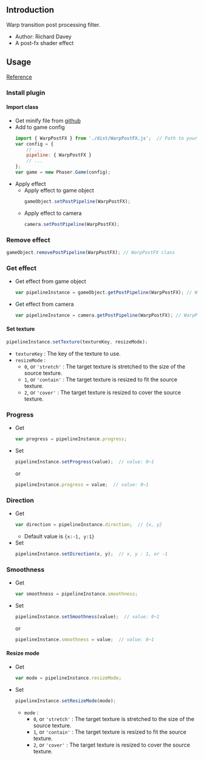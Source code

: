 ## Introduction

Warp transition post processing filter.

- Author: Richard Davey
- A post-fx shader effect

## Usage

[Reference](https://github.com/photonstorm/phaser3-warp-post-fx)

### Install plugin

#### Import class

- Get minify file from [github](https://github.com/photonstorm/phaser3-warp-post-fx/tree/main/dist)
- Add to game config
    ```javascript
    import { WarpPostFX } from './dist/WarpPostFX.js';  // Path to your minify file
    var config = {
        // ...
        pipeline: { WarpPostFX }
        // ...
    };
    var game = new Phaser.Game(config);
    ```
- Apply effect
    - Apply effect to game object
        ```javascript
        gameObject.setPostPipeline(WarpPostFX);
        ```
    - Apply effect to camera
        ```javascript
        camera.setPostPipeline(WarpPostFX);
        ```

### Remove effect

```javascript
gameObject.removePostPipeline(WarpPostFX); // WarpPostFX class
```

### Get effect

- Get effect from game object
    ```javascript
    var pipelineInstance = gameObject.getPostPipeline(WarpPostFX); // WarpPostFX class
    ```
- Get effect from camera
    ```javascript
    var pipelineInstance = camera.getPostPipeline(WarpPostFX); // WarpPostFX class
    ```

#### Set texture

```javascript
pipelineInstance.setTexture(textureKey, resizeMode);
```

- `textureKey` : The key of the texture to use.
- `resizeMode` : 
    - `0`, or `'stretch'` : The target texture is stretched to the size of the source texture.
    - `1`, or `'contain'` : The target texture is resized to fit the source texture.
    - `2`, or `'cover'` : The target texture is resized to cover the source texture.   

### Progress

- Get
    ```javascript
    var progress = pipelineInstance.progress;
    ```
- Set
    ```javascript
    pipelineInstance.setProgress(value);  // value: 0~1
    ```
    or
    ```javascript
    pipelineInstance.progress = value;  // value: 0~1
    ```

### Direction

- Get
    ```javascript
    var direction = pipelineInstance.direction;  // {x, y}
    ```
    - Default value is `{x:-1, y:1}`
- Set
    ```javascript
    pipelineInstance.setDirection(x, y);  // x, y : 1, or -1
    ```

### Smoothness

- Get
    ```javascript
    var smoothness = pipelineInstance.smoothness;
    ```
- Set
    ```javascript
    pipelineInstance.setSmoothness(value);  // value: 0~1
    ```
    or
    ```javascript
    pipelineInstance.smoothness = value;  // value: 0~1
    ```

#### Resize mode

- Get
    ```javascript
    var mode = pipelineInstance.resizeMode;
    ```
- Set
    ```javascript
    pipelineInstance.setResizeMode(mode);
    ```
    - `mode` : 
        - `0`, or `'stretch'` : The target texture is stretched to the size of the source texture.
        - `1`, or `'contain'` : The target texture is resized to fit the source texture.
        - `2`, or `'cover'` : The target texture is resized to cover the source texture.    

